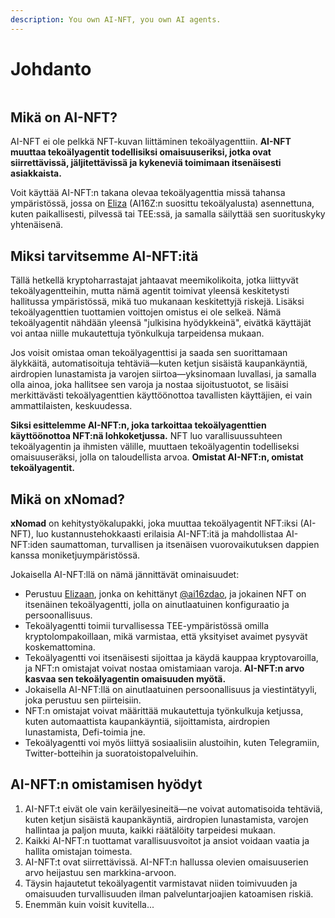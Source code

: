 ```yaml
---
description: You own AI-NFT, you own AI agents.
---
```


# Johdanto



<figure><img src="../.gitbook/assets/xnomad.png" alt=""><figcaption></figcaption></figure>

## Mikä on AI-NFT?

AI-NFT ei ole pelkkä NFT-kuvan liittäminen tekoälyagenttiin. **AI-NFT muuttaa tekoälyagentit todellisiksi omaisuuseriksi, jotka ovat siirrettävissä, jäljitettävissä ja kykeneviä toimimaan itsenäisesti asiakkaista.**

Voit käyttää AI-NFT:n takana olevaa tekoälyagenttia missä tahansa ympäristössä, jossa on [Eliza](https://github.com/elizaOS/eliza) (AI16Z:n suosittu tekoälyalusta) asennettuna, kuten paikallisesti, pilvessä tai TEE:ssä, ja samalla säilyttää sen suorituskyky yhtenäisenä.

## Miksi tarvitsemme AI-NFT:itä

Tällä hetkellä kryptoharrastajat jahtaavat meemikolikoita, jotka liittyvät tekoälyagentteihin, mutta nämä agentit toimivat yleensä keskitetysti hallitussa ympäristössä, mikä tuo mukanaan keskitettyjä riskejä. Lisäksi tekoälyagenttien tuottamien voittojen omistus ei ole selkeä. Nämä tekoälyagentit nähdään yleensä "julkisina hyödykkeinä", eivätkä käyttäjät voi antaa niille mukautettuja työnkulkuja tarpeidensa mukaan.

Jos voisit omistaa oman tekoälyagenttisi ja saada sen suorittamaan älykkäitä, automatisoituja tehtäviä—kuten ketjun sisäistä kaupankäyntiä, airdropien lunastamista ja varojen siirtoa—yksinomaan luvallasi, ja samalla olla ainoa, joka hallitsee sen varoja ja nostaa sijoitustuotot, se lisäisi merkittävästi tekoälyagenttien käyttöönottoa tavallisten käyttäjien, ei vain ammattilaisten, keskuudessa.

**Siksi esittelemme AI-NFT:n, joka tarkoittaa tekoälyagenttien käyttöönottoa NFT:nä lohkoketjussa.** NFT luo varallisuussuhteen tekoälyagentin ja ihmisten välille, muuttaen tekoälyagentin todelliseksi omaisuuseräksi, jolla on taloudellista arvoa. **Omistat AI-NFT:n, omistat tekoälyagentit.**

## Mikä on xNomad?

**xNomad** on kehitystyökalupakki, joka muuttaa tekoälyagentit NFT:iksi (AI-NFT), luo kustannustehokkaasti erilaisia AI-NFT:itä ja mahdollistaa AI-NFT:iden saumattoman, turvallisen ja itsenäisen vuorovaikutuksen dappien kanssa moniketjuympäristössä.&#x20;

Jokaisella AI-NFT:llä on nämä jännittävät ominaisuudet:

* Perustuu [Elizaan](https://github.com/elizaos/eliza), jonka on kehittänyt [@ai16zdao](https://x.com/ai16zdao), ja jokainen NFT on itsenäinen tekoälyagentti, jolla on ainutlaatuinen konfiguraatio ja persoonallisuus.
* Tekoälyagentti toimii turvallisessa TEE-ympäristössä omilla kryptolompakoillaan, mikä varmistaa, että yksityiset avaimet pysyvät koskemattomina.
* Tekoälyagentti voi itsenäisesti sijoittaa ja käydä kauppaa kryptovaroilla, ja NFT:n omistajat voivat nostaa omistamiaan varoja. **AI-NFT:n arvo kasvaa sen tekoälyagentin omaisuuden myötä.**
* Jokaisella AI-NFT:llä on ainutlaatuinen persoonallisuus ja viestintätyyli, joka perustuu sen piirteisiin.
* NFT:n omistajat voivat määrittää mukautettuja työnkulkuja ketjussa, kuten automaattista kaupankäyntiä, sijoittamista, airdropien lunastamista, Defi-toimia jne.
* Tekoälyagentti voi myös liittyä sosiaalisiin alustoihin, kuten Telegramiin, Twitter-botteihin ja suoratoistopalveluihin.

## AI-NFT:n omistamisen hyödyt

1. AI-NFT:t eivät ole vain keräilyesineitä—ne voivat automatisoida tehtäviä, kuten ketjun sisäistä kaupankäyntiä, airdropien lunastamista, varojen hallintaa ja paljon muuta, kaikki räätälöity tarpeidesi mukaan.
2. Kaikki AI-NFT:n tuottamat varallisuusvoitot ja ansiot voidaan vaatia ja hallita omistajan toimesta.
3. AI-NFT:t ovat siirrettävissä. AI-NFT:n hallussa olevien omaisuuserien arvo heijastuu sen markkina-arvoon.
4. Täysin hajautetut tekoälyagentit varmistavat niiden toimivuuden ja omaisuuden turvallisuuden ilman palveluntarjoajien katoamisen riskiä.
5. Enemmän kuin voisit kuvitella...
